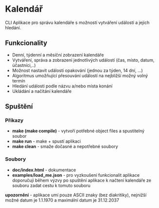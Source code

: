 # Kalendář
CLI Aplikace pro správu kalendáře s možností vytváření událostí a jejich hledání.

## Funkcionality
- Denní, týdenní a měsíční zobrazení kalendáře
- Vytváření, správa a zobrazení jednotlivých událostí (čas, místo, datum, účastníci,..)
- Možnost nastavit události opakování (jednou za týden, 14 dní, ...)
- Algoritmus umožňující přesouvání událostí na nejbližší možný volný termín
- Hledání události podle názvu a/nebo místa konání
- Ukládání a načítání kalendáře

## Spuštění
### Příkazy
- **make (make compile)** - vytvoří potřebné object files a spustitelný soubor
- **make run** - make + spustí aplikaci
- **make clean** - smaže dočasné a nepotřebné soubory
### Soubory
- **doc/index.html** - dokumentace
- **examples/load_me.json** - pro vyzkoušení funkcionalit aplikace doporučuji během výzvy po spuštění aplikace k načtení kalendáře ze souboru zadat cestu k tomuto souboru

**upozornění** - aplikace umí pouze ASCII znaky (bez diakritiky), nejnižší možné datum je 1.1.1970 a maximální datum je 31.12.2037 
